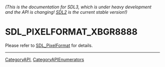 ###### (This is the documentation for SDL3, which is under heavy development and the API is changing! [SDL2](https://wiki.libsdl.org/SDL2/) is the current stable version!)
# SDL_PIXELFORMAT_XBGR8888

Please refer to [SDL_PixelFormat](SDL_PixelFormat) for details.

----
[CategoryAPI](CategoryAPI), [CategoryAPIEnumerators](CategoryAPIEnumerators)

